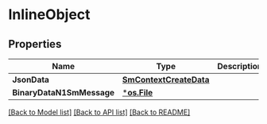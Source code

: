 # InlineObject

## Properties
Name | Type | Description | Notes
------------ | ------------- | ------------- | -------------
**JsonData** | [**SmContextCreateData**](SmContextCreateData.md) |  | [optional] 
**BinaryDataN1SmMessage** | [***os.File**](*os.File.md) |  | [optional] 

[[Back to Model list]](../README.md#documentation-for-models) [[Back to API list]](../README.md#documentation-for-api-endpoints) [[Back to README]](../README.md)


